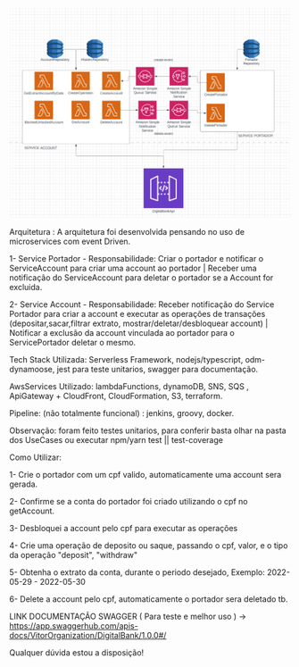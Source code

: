 ![alt_text](https://github.com/stelmastchuk/ServicePortador/blob/master/arquitetura.png)

Arquitetura :
A arquitetura foi desenvolvida pensando no uso de microservices com event Driven.

1- Service Portador - Responsabilidade: Criar o portador e notificar o ServiceAccount para criar uma account ao portador | Receber uma notificação do ServiceAccount para deletar o portador se a Account for excluida.

2- Service Account - Responsabilidade: Receber notificação do Service Portador para criar a account e executar as operações de transações (depositar,sacar,filtrar extrato, mostrar/deletar/desbloquear account) | Notificar a exclusão da account vinculada ao portador para o ServicePortador deletar o mesmo.

Tech Stack Utilizada: Serverless Framework, nodejs/typescript, odm-dynamoose, jest para teste unitarios, swagger para documentação.

AwsServices Utilizado: lambdaFunctions, dynamoDB, SNS, SQS , ApiGateway + CloudFront, CloudFormation, S3, terraform.

Pipeline: (não totalmente funcional) : jenkins, groovy, docker.

Observação: foram feito testes unitarios, para conferir basta olhar na pasta dos UseCases ou executar npm/yarn test || test-coverage

Como Utilizar:

1- Crie o portador com um cpf valido, automaticamente uma account sera gerada.

2- Confirme se a conta do portador foi criado utilizando o cpf no getAccount.

3- Desbloquei a account pelo cpf para executar as operações

4- Crie uma operação de deposito ou saque, passando o cpf, valor, e o tipo da operação "deposit", "withdraw"

5- Obtenha o extrato da conta, durante o periodo desejado, Exemplo: 2022-05-29 - 2022-05-30

6- Delete a account pelo cpf, automaticamente o portador sera deletado tb.

LINK DOCUMENTAÇÃO SWAGGER ( Para teste e melhor uso ) -> https://app.swaggerhub.com/apis-docs/VitorOrganization/DigitalBank/1.0.0#/

Qualquer dúvida estou a disposição!
